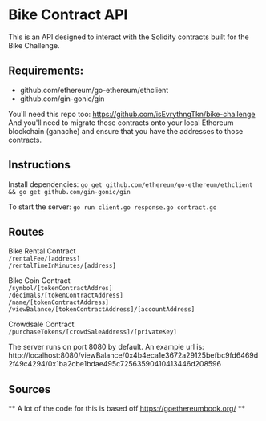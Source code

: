 # Bike Contract API

This is an API designed to interact with the Solidity contracts built for the Bike Challenge.

## Requirements: 
- github.com/ethereum/go-ethereum/ethclient
- github.com/gin-gonic/gin

You'll need this repo too: https://github.com/isEvrythngTkn/bike-challenge
And you'll need to migrate those contracts onto your local Ethereum blockchain (ganache) and ensure that you have the addresses to those contracts.

## Instructions

Install dependencies: 
`go get github.com/ethereum/go-ethereum/ethclient && go get github.com/gin-gonic/gin`

To start the server:
`go run client.go response.go contract.go`

## Routes

Bike Rental Contract\
`/rentalFee/[address]`\
`/rentalTimeInMinutes/[address]`

Bike Coin Contract\
`/symbol/[tokenContractAddres]`\
`/decimals/[tokenContractAddress]`\
`/name/[tokenContractAddress]`\
`/viewBalance/[tokenContractAddress]/[accountAddress]`

Crowdsale Contract\
`/purchaseTokens/[crowdSaleAddress]/[privateKey]`

The server runs on port 8080 by default. An example url is:
http://localhost:8080/viewBalance/0x4b4eca1e3672a29125befbc9fd6469d2f49c4294/0x1ba2cbe1bdae495c72563590410413446d208596

## Sources
** A lot of the code for this is based off https://goethereumbook.org/ **
